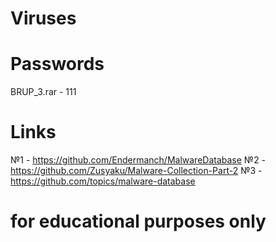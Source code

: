 # Viruses

# Passwords
BRUP_3.rar - 111

# Links
№1 - https://github.com/Endermanch/MalwareDatabase
№2 - https://github.com/Zusyaku/Malware-Collection-Part-2
№3 - https://github.com/topics/malware-database

# for educational purposes only
